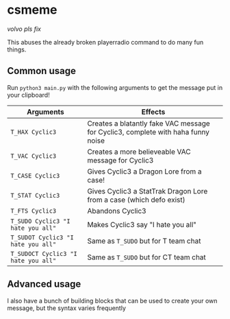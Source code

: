 # csmeme
_volvo pls fix_

This abuses the already broken playerradio command to do many fun things.

## Common usage
Run `python3 main.py` with the following arguments to get the message put in your clipboard!

| Arguments | Effects |
| - | - |
| `T_HAX Cyclic3` | Creates a blatantly fake VAC message for Cyclic3, complete with haha funny noise |
| `T_VAC Cyclic3` | Creates a more believeable VAC message for Cyclic3 |
| `T_CASE Cyclic3` | Gives Cyclic3 a Dragon Lore from a case! |
| `T_STAT Cyclic3` | Gives Cyclic3 a StatTrak Dragon Lore from a case (which defo exist) |
| `T_FTS Cyclic3` | Abandons Cyclic3 |
| `T_SUDO Cyclic3 "I hate you all"` | Makes Cyclic3 say "I hate you all" |
| `T_SUDOT Cyclic3 "I hate you all"` | Same as `T_SUDO` but for T team chat |
| `T_SUDOCT Cyclic3 "I hate you all"` | Same as `T_SUDO` but for CT team chat |

## Advanced usage
I also have a bunch of building blocks that can be used to create your own message, but the syntax varies frequently
